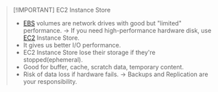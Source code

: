 
> [!IMPORTANT] EC2 Instance Store
> - [EBS](AWS/AWS%20Solutions%20Architect%20Associate%20Certification%20SAA-C03/02-EC2%20Instance%20Storage/01-EBS.md) volumes are network drives with good but "limited" performance. -> If you need high-performance hardware disk, use [EC2](AWS/Cloud%20Practitioner%20(CLF-C02)/02-Compute%20in%20the%20Cloud/04A-Amazon%20Elastic%20Compute%20Cloud(EC2).md) Instance Store.
> - It gives us better I/O performance.
> - EC2 Instance Store lose their storage if they're stopped(ephemeral).
> - Good for buffer, cache, scratch data, temporary content.
> - Risk of data loss if hardware fails. -> Backups and Replication are your responsibility.
